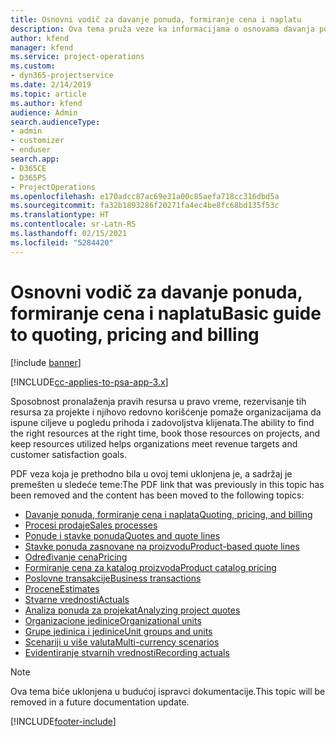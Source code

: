 ```yaml
---
title: Osnovni vodič za davanje ponuda, formiranje cena i naplatu
description: Ova tema pruža veze ka informacijama o osnovama davanja ponuda, formiranja cena i naplate u aplikaciji Project Service Automation.
author: kfend
manager: kfend
ms.service: project-operations
ms.custom:
- dyn365-projectservice
ms.date: 2/14/2019
ms.topic: article
ms.author: kfend
audience: Admin
search.audienceType:
- admin
- customizer
- enduser
search.app:
- D365CE
- D365PS
- ProjectOperations
ms.openlocfilehash: e170adcc87ac69e31a00c85aefa718cc316dbd5a
ms.sourcegitcommit: fa32b1893286f20271fa4ec4be8fc68bd135f53c
ms.translationtype: HT
ms.contentlocale: sr-Latn-RS
ms.lasthandoff: 02/15/2021
ms.locfileid: "5284420"
---
```

# <a name="basic-guide-to-quoting-pricing-and-billing"></a><span data-ttu-id="385fd-103">Osnovni vodič za davanje ponuda, formiranje cena i naplatu</span><span class="sxs-lookup"><span data-stu-id="385fd-103">Basic guide to quoting, pricing and billing</span></span>

[!include [banner](../../includes/psa-now-project-operations.md)]

[!INCLUDE[cc-applies-to-psa-app-3.x](../../includes/cc-applies-to-psa-app-3x.md)]

<span data-ttu-id="385fd-104">Sposobnost pronalaženja pravih resursa u pravo vreme, rezervisanje tih resursa za projekte i njihovo redovno korišćenje pomaže organizacijama da ispune ciljeve u pogledu prihoda i zadovoljstva klijenata.</span><span class="sxs-lookup"><span data-stu-id="385fd-104">The ability to find the right resources at the right time, book those resources on projects, and keep resources utilized helps organizations meet revenue targets and customer satisfaction goals.</span></span> 

<span data-ttu-id="385fd-105">PDF veza koja je prethodno bila u ovoj temi uklonjena je, a sadržaj je premešten u sledeće teme:</span><span class="sxs-lookup"><span data-stu-id="385fd-105">The PDF link that was previously in this topic has been removed and the content has been moved to the following topics:</span></span>

- [<span data-ttu-id="385fd-106">Davanje ponuda, formiranje cena i naplata</span><span class="sxs-lookup"><span data-stu-id="385fd-106">Quoting, pricing, and billing</span></span>](../quote-bill-price.md)
- [<span data-ttu-id="385fd-107">Procesi prodaje</span><span class="sxs-lookup"><span data-stu-id="385fd-107">Sales processes</span></span>](../basic-sales-process.md)
- [<span data-ttu-id="385fd-108">Ponude i stavke ponuda</span><span class="sxs-lookup"><span data-stu-id="385fd-108">Quotes and quote lines</span></span>](../basic-quote-lines.md)
- [<span data-ttu-id="385fd-109">Stavke ponuda zasnovane na proizvodu</span><span class="sxs-lookup"><span data-stu-id="385fd-109">Product-based quote lines</span></span>](../product-based-quote-lines.md)
- [<span data-ttu-id="385fd-110">Određivanje cena</span><span class="sxs-lookup"><span data-stu-id="385fd-110">Pricing</span></span>](../basic-pricing.md)
- [<span data-ttu-id="385fd-111">Formiranje cena za katalog proizvoda</span><span class="sxs-lookup"><span data-stu-id="385fd-111">Product catalog pricing</span></span>](../product-catalog-pricing.md)
- [<span data-ttu-id="385fd-112">Poslovne transakcije</span><span class="sxs-lookup"><span data-stu-id="385fd-112">Business transactions</span></span>](../basic-business-transactions.md)
- [<span data-ttu-id="385fd-113">Procene</span><span class="sxs-lookup"><span data-stu-id="385fd-113">Estimates</span></span>](../estimates.md)
- [<span data-ttu-id="385fd-114">Stvarne vrednosti</span><span class="sxs-lookup"><span data-stu-id="385fd-114">Actuals</span></span>](../actuals.md)
- [<span data-ttu-id="385fd-115">Analiza ponuda za projekat</span><span class="sxs-lookup"><span data-stu-id="385fd-115">Analyzing project quotes</span></span>](../basic-analyzing-quotes.md)
- [<span data-ttu-id="385fd-116">Organizacione jedinice</span><span class="sxs-lookup"><span data-stu-id="385fd-116">Organizational units</span></span>](../advanced-organizational.md)
- [<span data-ttu-id="385fd-117">Grupe jedinica i jedinice</span><span class="sxs-lookup"><span data-stu-id="385fd-117">Unit groups and units</span></span>](../advanced-units.md)
- [<span data-ttu-id="385fd-118">Scenariji u više valuta</span><span class="sxs-lookup"><span data-stu-id="385fd-118">Multi-currency scenarios</span></span>](../advanced-currency.md)
- [<span data-ttu-id="385fd-119">Evidentiranje stvarnih vrednosti</span><span class="sxs-lookup"><span data-stu-id="385fd-119">Recording actuals</span></span>](../advanced-actuals.md)

> [!NOTE]
> <span data-ttu-id="385fd-120">Ova tema biće uklonjena u budućoj ispravci dokumentacije.</span><span class="sxs-lookup"><span data-stu-id="385fd-120">This topic will be removed in a future documentation update.</span></span> 


[!INCLUDE[footer-include](../../includes/footer-banner.md)]